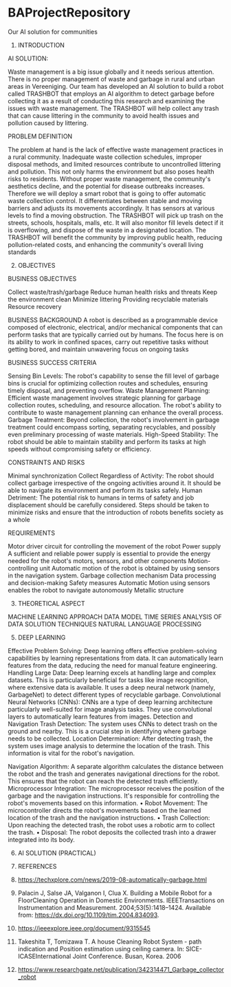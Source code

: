 # BAProjectRepository
Our AI solution for communities

1. INTRODUCTION

AI SOLUTION:

Waste management is a big issue globally and it needs serious attention. There is no proper management of waste and garbage in rural and urban areas in Vereeniging.
Our team has developed an AI solution to build a robot called TRASHBOT that 
employs an AI algorithm to detect garbage before collecting it as a result of 
conducting this research and examining the issues with waste management. The 
TRASHBOT will help collect any trash that can cause littering in the community to 
avoid health issues and pollution caused by littering.

PROBLEM DEFINITION

The problem at hand is the lack of effective waste management practices in a 
rural community. Inadequate waste collection schedules, improper disposal 
methods, and limited resources contribute to uncontrolled littering and 
pollution. This not only harms the environment but also poses health risks to 
residents. Without proper waste management, the community's aesthetics 
decline, and the potential for disease outbreaks increases.
Therefore we will deploy a smart robot that is going to offer automatic waste 
collection control. It differentiates between stable and moving barriers and 
adjusts its movements accordingly. It has sensors at various levels to find a 
moving obstruction. The TRASHBOT will pick up trash on the streets, schools, 
hospitals, malls, etc. It will also monitor fill levels detect if it is overflowing, and
dispose of the waste in a designated location. The TRASHBOT will benefit the 
community by improving public health, reducing pollution-related costs, and 
enhancing the community's overall living standards

2. OBJECTIVES

BUSINESS OBJECTIVES

Collect waste/trash/garbage
Reduce human health risks and threats
Keep the environment clean
Minimize littering
Providing recyclable materials 
Resource recovery

BUSINESS BACKGROUND
A robot is described as a programmable device composed of electronic, electrical, 
and/or mechanical components that can perform tasks that are typically carried out by 
humans. The focus here is on its ability to work in confined spaces, carry out repetitive 
tasks without getting bored, and maintain unwavering focus on ongoing tasks

BUSINESS SUCCESS CRITERIA

Sensing Bin Levels: The robot's capability to sense the fill level of garbage 
bins is crucial for optimizing collection routes and schedules, ensuring timely 
disposal, and preventing overflow.
Waste Management Planning: Efficient waste management involves strategic 
planning for garbage collection routes, scheduling, and resource allocation. The 
robot's ability to contribute to waste management planning can enhance the 
overall process.
Garbage Treatment: Beyond collection, the robot's involvement in garbage 
treatment could encompass sorting, separating recyclables, and possibly even 
preliminary processing of waste materials.
High-Speed Stability: The robot should be able to maintain stability and 
perform its tasks at high speeds without compromising safety or efficiency.

CONSTRAINTS AND RISKS

Minimal synchronization
Collect Regardless of Activity: The robot should collect garbage irrespective 
of the ongoing activities around it. 
It should be able to navigate its environment and perform its tasks safely.
Human Detriment: The potential risk to humans in terms of safety and job 
displacement should be carefully considered. Steps should be taken to minimize 
risks and ensure that the introduction of robots benefits society as a whole

REQUIREMENTS

Motor driver circuit for controlling the movement of the robot
Power supply A sufficient and reliable power supply is essential to provide the 
energy needed for the robot's motors, sensors, and other components
Motion-controlling unit 
Automatic motion of the robot is obtained by using sensors in the navigation 
system. 
Garbage collection mechanism
Data processing and decision-making
Safety measures
Automatic Motion using sensors enables the robot to navigate autonomously
Metallic structure 

3. THEORETICAL ASPECT
   
MACHINE LEARNING APPROACH
DATA 
MODEL 
TIME SERIES ANALYSIS OF DATA
SOLUTION TECHNIQUES
NATURAL LANGUAGE PROCESSING

5. DEEP LEARNING

Effective Problem Solving: Deep learning offers effective problem-solving 
capabilities by learning representations from data. It can automatically learn 
features from the data, reducing the need for manual feature engineering.
Handling Large Data: Deep learning excels at handling large and complex 
datasets. This is particularly beneficial for tasks like image recognition, where 
extensive data is available.
It uses a deep neural network (namely, GarbageNet) to detect different types of
recyclable garbage. 
Convolutional Neural Networks (CNNs): CNNs are a type of deep learning 
architecture particularly well-suited for image analysis tasks. They use 
convolutional layers to automatically learn features from images.
Detection and Navigation
Trash Detection: The system uses CNNs to detect trash on the ground and 
nearby. This is a crucial step in identifying where garbage needs to be collected.
Location Determination: After detecting trash, the system uses image analysis 
to determine the location of the trash. This information is vital for the robot's 
navigation.

Navigation Algorithm: A separate algorithm calculates the distance between 
the robot and the trash and generates navigational directions for the robot. This 
ensures that the robot can reach the detected trash efficiently.
Microprocessor Integration: The microprocessor receives the position of the 
garbage and the navigation instructions. It's responsible for controlling the 
robot's movements based on this information.
• Robot Movement: The microcontroller directs the robot's movements based on 
the learned location of the trash and the navigation instructions.
• Trash Collection: Upon reaching the detected trash, the robot uses a robotic 
arm to collect the trash.
• Disposal: The robot deposits the collected trash into a drawer integrated into 
its body.

6. AI SOLUTION (PRACTICAL)


   
8. REFERENCES

1. https://techxplore.com/news/2019-08-automatically-garbage.html
2. Palacin J, Salse JA, Valganon I, Clua X. Building a Mobile Robot for a 
FloorCleaning Operation in Domestic Environments. IEEETransactions on 
Instrumentation and Measurement. 2004;53(5):1418–1424. Available from: 
https://dx.doi.org/10.1109/tim.2004.834093.
3. https://ieeexplore.ieee.org/document/9315545
4. Takeshita T, Tomizawa T. A house Cleaning Robot System - path indication and 
Position estimation using ceiling camera. In: SICE-ICASEInternational Joint 
Conference. Busan, Korea. 2006
5. https://www.researchgate.net/publication/342314471_Garbage_collector_robot

   
